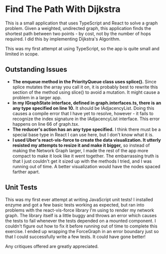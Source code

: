 # Find The Path With Dijkstra

This is a small application that uses TypeScript and React to solve a graph problem. Given a weighted, undirected graph, this application finds the shortest path between two points - by cost, not by the number of hops required. I did this by implementing Dijkstra's Algorithm.

This was my first attempt at using TypeScript, so the app is quite small and limited in scope.

## Outstanding Issues

- **The enqueue method in the PriorityQueue class uses splice().** Since splice mutates the array you call it on, it is probably best to rewrite this section of the method using slice() to avoid a mutation. It might cause a problem in a larger app.
- **In my IGraphState interface, defined in graph.interfaces.ts, there is an any type specified on line 10.** It should be IAdjacencyList. Doing this causes a compile error that I have yet to resolve, however - it fails to recognize the index signature in the IAdjacencyList interface. This error happens on line 66 of graph.tsx.
- **The reducer's action has an any type specified.** I think there must be a special base type in React I can use here, but I don't know what it is.
- **I used Uber's react-vis-force to create the data visualization. It utterly resisted my attempts to resize it and make it bigger,** so instead of making the Network Graph larger, I made the rest of the app more compact to make it look like it went together. The embarrassing truth is that I just couldn't get it sized up with the methods I tried, and I was running out of time. A better visualization would have the nodes spaced farther apart.

## Unit Tests

This was my first ever attempt at writing JavaScript unit tests! I installed enzyme and got a few basic tests working as expected, but ran into problems with the react-vis-force library I'm using to render my network graph. The library itself is a little buggy and throws an error which causes the tests to fail whenever the tests depended on a mounted component. I couldn't figure out how to fix it before running out of time to complete this exercise. I ended up wrapping the ForceGraph in an error boundary just so that I could successfully write a few tests. It could have gone better!

Any critiques offered are greatly appreciated.
